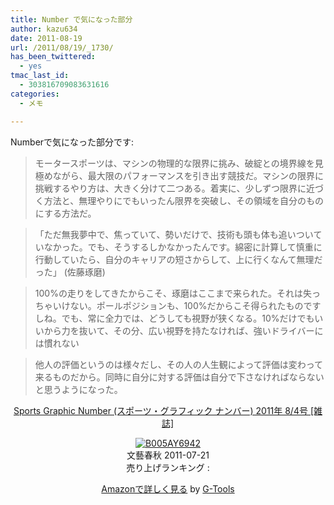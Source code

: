 ```yaml
---
title: Number で気になった部分
author: kazu634
date: 2011-08-19
url: /2011/08/19/_1730/
has_been_twittered:
  - yes
tmac_last_id:
  - 303816709083631616
categories:
  - メモ

---
```

Numberで気になった部分です:

> モータースポーツは、マシンの物理的な限界に挑み、破綻との境界線を見極めながら、最大限のパフォーマンスを引き出す競技だ。マシンの限界に挑戦するやり方は、大きく分けて二つある。着実に、少しずつ限界に近づく方法と、無理やりにでもいったん限界を突破し、その領域を自分のものにする方法だ。

> 「ただ無我夢中で、焦っていて、勢いだけで、技術も頭も体も追いついていなかった。でも、そうするしかなかったんです。綿密に計算して慎重に行動していたら、自分のキャリアの短さからして、上に行くなんて無理だった」 (佐藤琢磨)

> 100%の走りをしてきたからこそ、琢磨はここまで来られた。それは失っちゃいけない。ポールポジションも、100%だからこそ得られたものですしね。でも、常に全力では、どうしても視野が狭くなる。10%だけでもいいから力を抜いて、その分、広い視野を持たなければ、強いドライバーには慣れない

> 他人の評価というのは様々だし、その人の人生観によって評価は変わって来るものだから。同時に自分に対する評価は自分で下さなければならないと思うようになった。

<p style="text-align: center;">
<a href="http://www.amazon.co.jp/Sports-Graphic-Number-%E3%82%B9%E3%83%9D%E3%83%BC%E3%83%84%E3%83%BB%E3%82%B0%E3%83%A9%E3%83%95%E3%82%A3%E3%83%83%E3%82%AF-2011%E5%B9%B4/dp/B005AY6942%3FSubscriptionId%3D15SMZCTB9V8NGR2TW082%26tag%3Dsimsnes-22%26linkCode%3Dxm2%26camp%3D2025%26creative%3D165953%26creativeASIN%3DB005AY6942" onclick="__gaTracker('send', 'event', 'outbound-article', 'http://www.amazon.co.jp/Sports-Graphic-Number-%E3%82%B9%E3%83%9D%E3%83%BC%E3%83%84%E3%83%BB%E3%82%B0%E3%83%A9%E3%83%95%E3%82%A3%E3%83%83%E3%82%AF-2011%E5%B9%B4/dp/B005AY6942%3FSubscriptionId%3D15SMZCTB9V8NGR2TW082%26tag%3Dsimsnes-22%26linkCode%3Dxm2%26camp%3D2025%26creative%3D165953%26creativeASIN%3DB005AY6942', 'Sports Graphic Number (スポーツ・グラフィック ナンバー) 2011年 8/4号 [雑誌]');" target="_blank">Sports Graphic Number (スポーツ・グラフィック ナンバー) 2011年 8/4号 [雑誌]</a><img style="border: none;" src="http://www.assoc-amazon.jp/e/ir?t=simsnes-22&l=ur2&o=9" alt="" width="1" height="1" />
</p>

<p style="text-align: center;">
<a href="http://www.amazon.co.jp/Sports-Graphic-Number-%E3%82%B9%E3%83%9D%E3%83%BC%E3%83%84%E3%83%BB%E3%82%B0%E3%83%A9%E3%83%95%E3%82%A3%E3%83%83%E3%82%AF-2011%E5%B9%B4/dp/B005AY6942%3FSubscriptionId%3D15SMZCTB9V8NGR2TW082%26tag%3Dsimsnes-22%26linkCode%3Dxm2%26camp%3D2025%26creative%3D165953%26creativeASIN%3DB005AY6942" onclick="__gaTracker('send', 'event', 'outbound-article', 'http://www.amazon.co.jp/Sports-Graphic-Number-%E3%82%B9%E3%83%9D%E3%83%BC%E3%83%84%E3%83%BB%E3%82%B0%E3%83%A9%E3%83%95%E3%82%A3%E3%83%83%E3%82%AF-2011%E5%B9%B4/dp/B005AY6942%3FSubscriptionId%3D15SMZCTB9V8NGR2TW082%26tag%3Dsimsnes-22%26linkCode%3Dxm2%26camp%3D2025%26creative%3D165953%26creativeASIN%3DB005AY6942', '');" target="_blank"><img src="https://images-na.ssl-images-amazon.com/images/I/51-NtCmfliL._SL160_.jpg" border="0" alt="B005AY6942" /></a><br /> <span>文藝春秋 2011-07-21<br /> 売り上げランキング : </span>
</p>

<p style="text-align: center;">
<span> </span>
</p>

<p style="text-align: center;">
<span><a href="http://www.amazon.co.jp/Sports-Graphic-Number-%E3%82%B9%E3%83%9D%E3%83%BC%E3%83%84%E3%83%BB%E3%82%B0%E3%83%A9%E3%83%95%E3%82%A3%E3%83%83%E3%82%AF-2011%E5%B9%B4/dp/B005AY6942%3FSubscriptionId%3D15SMZCTB9V8NGR2TW082%26tag%3Dsimsnes-22%26linkCode%3Dxm2%26camp%3D2025%26creative%3D165953%26creativeASIN%3DB005AY6942" onclick="__gaTracker('send', 'event', 'outbound-article', 'http://www.amazon.co.jp/Sports-Graphic-Number-%E3%82%B9%E3%83%9D%E3%83%BC%E3%83%84%E3%83%BB%E3%82%B0%E3%83%A9%E3%83%95%E3%82%A3%E3%83%83%E3%82%AF-2011%E5%B9%B4/dp/B005AY6942%3FSubscriptionId%3D15SMZCTB9V8NGR2TW082%26tag%3Dsimsnes-22%26linkCode%3Dxm2%26camp%3D2025%26creative%3D165953%26creativeASIN%3DB005AY6942', 'Amazonで詳しく見る');" target="_blank">Amazonで詳しく見る</a></span><span> by <a href="http://www.goodpic.com/mt/aws/index.html" onclick="__gaTracker('send', 'event', 'outbound-article', 'http://www.goodpic.com/mt/aws/index.html', 'G-Tools');">G-Tools</a></span>
</p>
